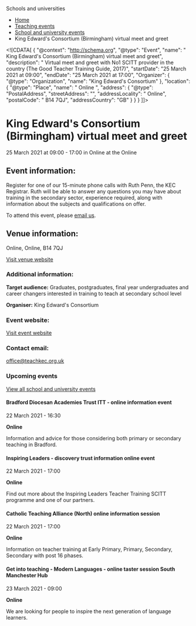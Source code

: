 Schools and universities

*   [Home](/)
*   [Teaching events](/teaching-events)
*   [School and university events](/teaching-events/training-provider-events)
*   King Edward's Consortium (Birmingham) virtual meet and greet

<!\[CDATA\[ { "@context": "http://schema.org", "@type": "Event", "name": " King Edward&#039;s Consortium (Birmingham) virtual meet and greet", "description": " Virtual meet and greet with No1 SCITT provider in the country (The Good Teacher Training Guide, 2017)", "startDate": "25 March 2021 at 09:00", "endDate": "25 March 2021 at 17:00", "Organizer": { "@type": "Organization", "name": "King Edward&#039;s Consortium" }, "location": { "@type": "Place", "name": " Online ", "address": { "@type": "PostalAddress", "streetAddress": "", "addressLocality": " Online", "postalCode": " B14 7QJ", "addressCountry": "GB" } } } \]\]>

King Edward's Consortium (Birmingham) virtual meet and greet
============================================================

25 March 2021 at 09:00 - 17:00 in Online at the Online

Event information:
------------------

Register for one of our 15-minute phone calls with Ruth Penn, the KEC Registrar. Ruth will be able to answer any questions you may have about training in the secondary sector, experience required, along with information about the subjects and qualifications on offer.

To attend this event, please [email us](mailto:office@teachkec.org.uk).

Venue information:
------------------

Online, Online, B14 7QJ

[Visit venue website](https://www.teachkec.org.uk/ "Online")

### Additional information:

**Target audience:** Graduates, postgraduates, final year undergraduates and career changers interested in training to teach at secondary school level

**Organiser:** King Edward's Consortium

### Event website:

[Visit event website](https://www.teachkec.org.uk/)

### Contact email:

[office@teachkec.org.uk](mailto:office@teachkec.org.uk)

### Upcoming events

[View all school and university events](/teaching-events/training-provider-events)

[](/teaching-events/training-provider-events/210322-bradford-diocesan-academies-trust-itt-online-information-event)

#### Bradford Diocesan Academies Trust ITT - online information event

22 March 2021 - 16:30

**Online**

Information and advice for those considering both primary or secondary teaching in Bradford.

[](/teaching-events/training-provider-events/210322-inspiring-leaders-discovery-trust-information-online-event)

#### Inspiring Leaders - discovery trust information online event

22 March 2021 - 17:00

**Online**

Find out more about the Inspiring Leaders Teacher Training SCITT programme and one of our partners.

[](/teaching-events/training-provider-events/210322-catholic-teaching-alliance-north-online-information-session)

#### Catholic Teaching Alliance (North) online information session

22 March 2021 - 17:00

**Online**

Information on teacher training at Early Primary, Primary, Secondary, Secondary with post 16 phases.

[](/teaching-events/training-provider-events/210323-get-into-teaching-modern-languages-online-taster-session-south-manchester-hub)

#### Get into teaching - Modern Languages - online taster session South Manchester Hub

23 March 2021 - 09:00

**Online**

We are looking for people to inspire the next generation of language learners.